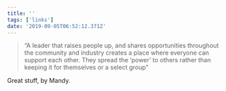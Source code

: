 ```yaml
---
title: ''
tags: ['links'] 
date: '2019-09-05T06:52:12.371Z'
---
```

> “A leader that raises people up, and shares opportunities throughout the community and industry creates a place where everyone can support each other. They spread the ‘power’ to others rather than keeping it for themselves or a select group”

Great stuff, by Mandy. 